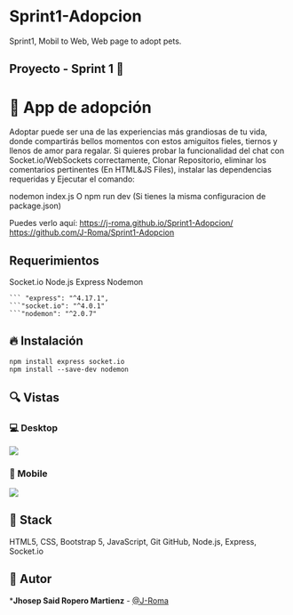 # Sprint1-Adopcion
Sprint1, Mobil to Web, Web page to adopt pets.
## Proyecto - Sprint 1  🙌
    
# 💎 App de adopción

Adoptar puede ser una de las experiencias más grandiosas de tu vida, donde compartirás bellos momentos con estos amiguitos fieles, tiernos y llenos de amor para regalar.
Si quieres probar la funcionalidad del chat con Socket.io/WebSockets correctamente, Clonar Repositorio, eliminar los comentarios pertinentes (En HTML&JS Files), instalar las dependencias requeridas y Ejecutar el comando: 
  
nodemon index.js
O npm run dev (Si tienes la misma configuracion de package.json)

Puedes verlo aquí: https://j-roma.github.io/Sprint1-Adopcion/
                   https://github.com/J-Roma/Sprint1-Adopcion

## Requerimientos                                              

Socket.io
Node.js
Express
Nodemon

```shell
``` "express": "^4.17.1",
```"socket.io": "^4.0.1"
```"nodemon": "^2.0.7"
```

## 🔥 Instalación

```shell
npm install express socket.io
npm install --save-dev nodemon
```

## 🔍 Vistas 

### 💻 Desktop

<img src="https://i.imgur.com/EJbaxx7.png">

### 📱 Mobile

<img src="https://i.imgur.com/4CBRKy9.png">

## 📌 Stack

HTML5, CSS, Bootstrap 5, JavaScript, Git GitHub, Node.js, Express, Socket.io

## 🌟 Autor

***Jhosep Said Ropero Martienz**  - [@J-Roma](https://github.com/J-Roma)